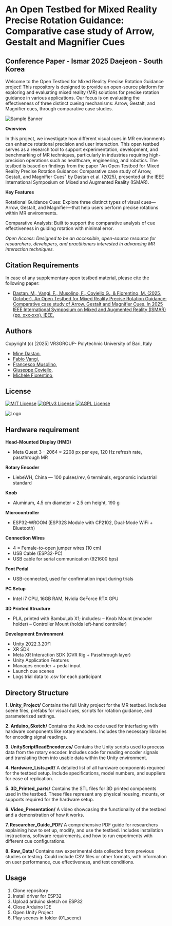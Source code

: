 # An Open Testbed for Mixed Reality Precise Rotation Guidance: Comparative case study of Arrow, Gestalt and Magnifier Cues

## Conference Paper - Ismar 2025 Daejeon - South Korea 

Welcome to the Open Testbed for Mixed Reality Precise Rotation Guidance project! This repository is designed to provide an open-source platform for exploring and evaluating mixed reality (MR) solutions for precise rotation guidance in various applications. Our focus is on evaluating the effectiveness of three distinct cueing mechanisms: Arrow, Gestalt, and Magnifier cues, through comparative case studies.

![Sample Banner](./assembly.gif 'Assembly')


**Overview**

In this project, we investigate how different visual cues in MR environments can enhance rotational precision and user interaction. This open testbed serves as a research tool to support experimentation, development, and benchmarking of MR techniques, particularly in industries requiring high-precision operations such as healthcare, engineering, and robotics.
The testbed is based on findings from the paper "An Open Testbed for Mixed Reality Precise Rotation Guidance: Comparative case study of Arrow, Gestalt, and Magnifier Cues" by Dastan et al. (2025), presented at the IEEE International Symposium on Mixed and Augmented Reality (ISMAR).

**Key Features**

Rotational Guidance Cues: Explore three distinct types of visual cues—Arrow, Gestalt, and Magnifier—that help users perform precise rotations within MR environments.

Comparative Analysis: Built to support the comparative analysis of cue effectiveness in guiding rotation with minimal error.

*Open Access: Designed to be an accessible, open-source resource for researchers, developers, and practitioners interested in advancing MR interaction techniques.*


 ## Citation Requirements

In case of any supplementary open testbed material, please cite the following paper:

- [Dastan, M., Vangi, F., Musolino, F., Coviello G., & Fiorentino, M. (2025, October). An Open Testbed for Mixed Reality Precise Rotation Guidance: Comparative case study of Arrow, Gestalt and Magnifier Cues. In 2025 IEEE International Symposium on Mixed and Augmented Reality (ISMAR) (pp. xxx-xxx). IEEE.](https://ieeexplore.ieee.org/document/xxxxx)

## Authors
Copyright (c) [2025] VR3GROUP- Polytechnic University of Bari, Italy

- [Mine Dastan](https://orcid.org/0000-0003-0555-155X),
- [Fabio Vangi](https://orcid.org/0000-0002-9378-4769),
- [Francesco Musolino](https://orcid.org/0009-0009-9052-7730),
- [Giuseppe Coviello](https://orcid.org/0000-0001-5255-2913),
- [Michele Fiorentino](https://orcid.org/0000-0003-2197-6574),


## License

[![MIT License](https://img.shields.io/badge/License-MIT-green.svg)](https://choosealicense.com/licenses/mit/)
[![GPLv3 License](https://img.shields.io/badge/License-GPL%20v3-yellow.svg)](https://opensource.org/licenses/)
[![AGPL License](https://img.shields.io/badge/license-AGPL-blue.svg)](http://www.gnu.org/licenses/agpl-3.0)



![Logo](https://www.dmmm.poliba.it/vr3lab/wp-content/uploads/2024/06/logopoliba.png)


## Hardware requirement


**Head-Mounted Display (HMD)**
- Meta Quest 3 – 2064 × 2208 px per eye, 120 Hz refresh rate, passthrough MR

**Rotary Encoder**
- LiebeWH, China — 100 pulses/rev, 6 terminals, ergonomic industrial standard

**Knob**
- Aluminum, 4.5 cm diameter × 2.5 cm height, 190 g

**Microcontroller**
- ESP32-WROOM (ESP32S Module with CP2102, Dual-Mode WiFi + Bluetooth)

**Connection Wires**
- 4 × Female-to-open jumper wires (10 cm)
- USB Cable (ESP32-PC)
- USB cable for serial communication (921600 bps)

**Foot Pedal**
- USB-connected, used for confirmation input during trials

**PC Setup**
- Intel i7 CPU, 16GB RAM, Nvidia GeForce RTX GPU

**3D Printed Structure**
- PLA, printed with BambuLab X1; includes:
– Knob Mount (encoder holder)
– Controller Mount (holds left-hand controller)

**Development Environment**
- Unity 2022.3.20f1
- XR SDK
- Meta XR Interaction SDK (OVR Rig + Passthrough layer)
- Unity Application Features
- Manages encoder + pedal input
- Launch cue scenes
- Logs trial data to .csv for each participant


## Directory Structure

**1. Unity_Project/**
Contains the full Unity project for the MR testbed.
Includes scene files, prefabs for visual cues, scripts for rotation guidance, and parameterized settings.

**2. Arduino_Sketch/**
Contains the Arduino code used for interfacing with hardware components like rotary encoders.
Includes the necessary libraries for encoding signal readings.

**3. UnityScriptReadEncoder.cs/**
Contains the Unity scripts used to process data from the rotary encoder.
Includes code for reading encoder signals and translating them into usable data within the Unity environment.

**4. Hardware_Lists.pdf/**
A detailed list of all hardware components required for the testbed setup.
Include specifications, model numbers, and suppliers for ease of replication.

**5. 3D_Printed_parts/**
Contains the STL files for 3D printed components used in the testbed.
These files represent any physical housing, mounts, or supports required for the hardware setup.

**6. Video_Presentation/**
A video showcasing the functionality of the testbed and a demonstration of how it works.

**7. Researcher_Guide_PDF/**
A comprehensive PDF guide for researchers explaining how to set up, modify, and use the testbed.
Includes installation instructions, software requirements, and how to run experiments with different cue configurations.

**8. Raw_Data/**
Contains raw experimental data collected from previous studies or testing.
Could include CSV files or other formats, with information on user performance, cue effectiveness, and test conditions.
    
## Usage

1. Clone repository
2. Install driver for ESP32
3. Upload arduino sketch on ESP32
4. Close Arduino IDE
5. Open Unity Project
6. Play scenes in folder (01_scene)
